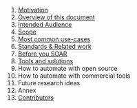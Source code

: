 
1. [Motivation](motivation)
2. [Overview of this document](overview)
3. [Intended Audience](intended_audience)
4. [Scope](scope)
5. [Most common use-cases](use-cases/)
6. [Standards & Related work](standards_and_related_work)
7. [Before you SOAR](before_you_soar)
8. [Tools and solutions](tools/)
9. How to automate with open source
10. How to automate with commercial tools
11. Future research ideas
12. Annex
13. [Contributors](contributors)
